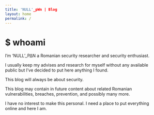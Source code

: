 ```yaml
---
title: 'NULL'_pWn | Blog
layout: home
permalink: /
---
```


# $ whoami

I’m ‘NULL’_P∆N a Romanian security researcher and security enthusiast.

I usually keep my advises and research for myself without any available public but I’ve decided to put here anything I found.

This blog will always be about security.

This blog may contain in future content about related Romanian vulnerabilities, breaches, prevention, and possibly many more.

I have no interest to make this personal. I need a place to put everything online and here I am.
